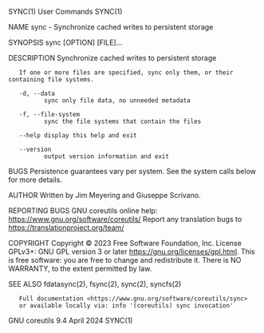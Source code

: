 SYNC(1)                                                                                        User Commands                                                                                        SYNC(1)

NAME
       sync - Synchronize cached writes to persistent storage

SYNOPSIS
       sync [OPTION] [FILE]...

DESCRIPTION
       Synchronize cached writes to persistent storage

       If one or more files are specified, sync only them, or their containing file systems.

       -d, --data
              sync only file data, no unneeded metadata

       -f, --file-system
              sync the file systems that contain the files

       --help display this help and exit

       --version
              output version information and exit

BUGS
       Persistence guarantees vary per system.  See the system calls below for more details.

AUTHOR
       Written by Jim Meyering and Giuseppe Scrivano.

REPORTING BUGS
       GNU coreutils online help: <https://www.gnu.org/software/coreutils/>
       Report any translation bugs to <https://translationproject.org/team/>

COPYRIGHT
       Copyright © 2023 Free Software Foundation, Inc.  License GPLv3+: GNU GPL version 3 or later <https://gnu.org/licenses/gpl.html>.
       This is free software: you are free to change and redistribute it.  There is NO WARRANTY, to the extent permitted by law.

SEE ALSO
       fdatasync(2), fsync(2), sync(2), syncfs(2)

       Full documentation <https://www.gnu.org/software/coreutils/sync>
       or available locally via: info '(coreutils) sync invocation'

GNU coreutils 9.4                                                                                April 2024                                                                                         SYNC(1)
